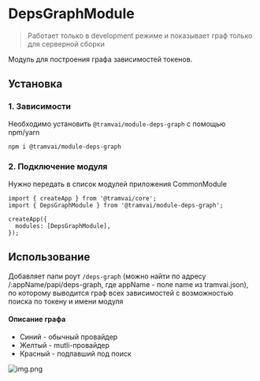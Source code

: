 # DepsGraphModule

> Работает только в development режиме и показывает граф только для серверной сборки

Модуль для построения графа зависимостей токенов.

## Установка

### 1. Зависимости

Необходимо установить `@tramvai/module-deps-graph` с помощью npm/yarn

```bash
npm i @tramvai/module-deps-graph
```

### 2. Подключение модуля

Нужно передать в список модулей приложения CommonModule

```tsx
import { createApp } from '@tramvai/core';
import { DepsGraphModule } from '@tramvai/module-deps-graph';

createApp({
  modules: [DepsGraphModule],
});
```

## Использование

Добавляет папи роут `/deps-graph` (можно найти по адресу /:appName/papi/deps-graph, где appName - поле name из tramvai.json), по которому выводится граф всех зависимостей с возможностью поиска по токену и имени модуля

#### Описание графа

- Синий - обычный провайдер
- Желтый - mutli-провайдер
- Красный - подпавший под поиск

![img.png](http://s.csssr.ru/UAHCBP6MS/localhost_3000_pfphome_papi_deps-graph_search%3Dboxy%26lines%3Dgenerate_page%252Cinit_-_Google_Chrome_2021-04-13_14.55.05.png)

